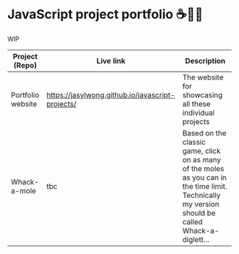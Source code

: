 # JavaScript project portfolio ☕📜📂

WIP

| Project (Repo) | Live link | Description |
| --- | --- | --- |
| Portfolio website | https://jasylwong.github.io/javascript-projects/ | The website for showcasing all these individual projects |
| Whack-a-mole | tbc | Based on the classic game, click on as many of the moles as you can in the time limit. Technically my version should be called Whack-a-diglett...